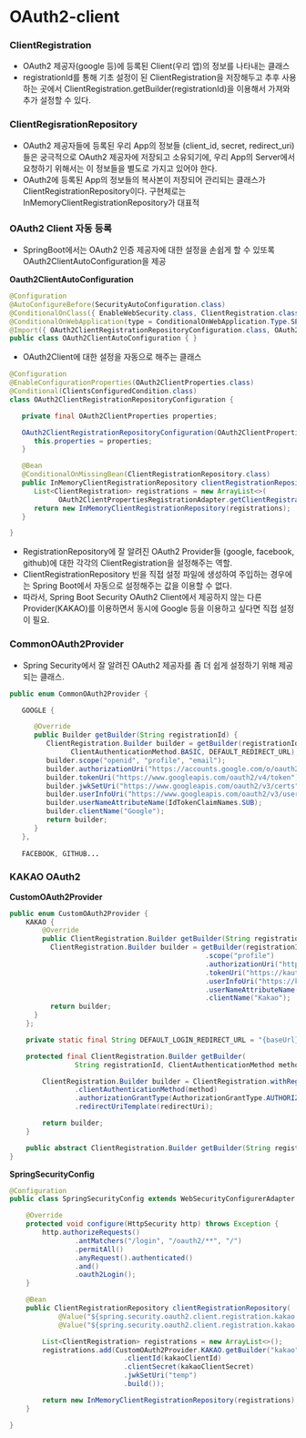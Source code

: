 # OAuth2-client

### ClientRegistration

- OAuth2 제공자(google 등)에 등록된 Client(우리 앱)의 정보를 나타내는 클래스
- registrationId를 통해 기초 설정이 된 ClientRegistration을 저장해두고 추후 사용  하는 곳에서 ClientRegistration.getBuilder(registrationId)을 이용해서 가져와 추가 설정할 수 있다.

### ClientRegisrationRepository

- OAuth2 제공자들에 등록된 우리 App의 정보들 (client_id, secret, redirect_uri) 들은 궁극적으로 OAuth2 제공자에 저장되고 소유되기에, 우리 App의 Server에서 요청하기 위해서는 이 정보들을 별도로 가지고 있어야 한다.
- OAuth2에 등록된 App의 정보들의 복사본이 저장되어 관리되는 클래스가 ClientRegistrationRepository이다. 구현체로는 InMemoryClientRegistrationRepository가 대표적

### OAuth2 Client 자동 등록

- SpringBoot에서는 OAuth2 인증 제공자에 대한 설정을 손쉽게 할 수 있또록 OAuth2ClientAutoConfiguration을 제공

**Oauth2ClientAutoConfiguration**

```java
@Configuration
@AutoConfigureBefore(SecurityAutoConfiguration.class)
@ConditionalOnClass({ EnableWebSecurity.class, ClientRegistration.class })
@ConditionalOnWebApplication(type = ConditionalOnWebApplication.Type.SERVLET)
@Import({ OAuth2ClientRegistrationRepositoryConfiguration.class, OAuth2WebSecurityConfiguration.class })
public class OAuth2ClientAutoConfiguration { }
```

- OAuth2Client에 대한 설정을 자동으로 해주는 클래스

```java
@Configuration
@EnableConfigurationProperties(OAuth2ClientProperties.class)
@Conditional(ClientsConfiguredCondition.class)
class OAuth2ClientRegistrationRepositoryConfiguration {

   private final OAuth2ClientProperties properties;

   OAuth2ClientRegistrationRepositoryConfiguration(OAuth2ClientProperties properties) {
      this.properties = properties;
   }

   @Bean
   @ConditionalOnMissingBean(ClientRegistrationRepository.class)
   public InMemoryClientRegistrationRepository clientRegistrationRepository() {
      List<ClientRegistration> registrations = new ArrayList<>(
            OAuth2ClientPropertiesRegistrationAdapter.getClientRegistrations(this.properties).values());
      return new InMemoryClientRegistrationRepository(registrations);
   }

}
```

- RegistrationRepository에 잘 알려진 OAuth2 Provider들 (google, facebook, github)에 대한 각각의 ClientRegistration을 설정해주는 역할.
- ClientRegistrationRepository 빈을 직접 설정 파일에 생성하여 주입하는 경우에는 Spring Boot에서 자동으로 설정해주는 값을 이용할 수 없다.
- 따라서, Spring Boot Security OAuth2 Client에서 제공하지 않는 다른 Provider(KAKAO)를 이용하면서 동시에 Google 등을 이용하고 싶다면 직접 설정이 필요.

### CommonOAuth2Provider

- Spring Security에서 잘 알려진 OAuth2 제공자를 좀 더 쉽게 설정하기 위해 제공되는 클래스.

```java
public enum CommonOAuth2Provider {

   GOOGLE {

      @Override
      public Builder getBuilder(String registrationId) {
         ClientRegistration.Builder builder = getBuilder(registrationId,
               ClientAuthenticationMethod.BASIC, DEFAULT_REDIRECT_URL);
         builder.scope("openid", "profile", "email");
         builder.authorizationUri("https://accounts.google.com/o/oauth2/v2/auth");
         builder.tokenUri("https://www.googleapis.com/oauth2/v4/token");
         builder.jwkSetUri("https://www.googleapis.com/oauth2/v3/certs");
         builder.userInfoUri("https://www.googleapis.com/oauth2/v3/userinfo");
         builder.userNameAttributeName(IdTokenClaimNames.SUB);
         builder.clientName("Google");
         return builder;
      }
   },
   
   FACEBOOK, GITHUB...
```

### KAKAO OAuth2

**CustomOAuth2Provider**

```java
public enum CustomOAuth2Provider {
    KAKAO {
        @Override
        public ClientRegistration.Builder getBuilder(String registrationId) {
          ClientRegistration.Builder builder = getBuilder(registrationId, ClientAuthenticationMethod.POST, DEFAULT_LOGIN_REDIRECT_URL)
                                                .scope("profile")
                                                .authorizationUri("https://kauth.kakao.com/oauth/authorize")
                                                .tokenUri("https://kauth.kakao.com/oauth/token")
                                                .userInfoUri("https://kapi.kakao.com/v1/user/me")
                                                .userNameAttributeName("id")
                                                .clientName("Kakao");
          return builder;
      }
    };

    private static final String DEFAULT_LOGIN_REDIRECT_URL = "{baseUrl}/login/oauth2/code/{registrationId}";

    protected final ClientRegistration.Builder getBuilder(
                String registrationId, ClientAuthenticationMethod method, String redirectUri) {

        ClientRegistration.Builder builder = ClientRegistration.withRegistrationId(registrationId)
                .clientAuthenticationMethod(method)
                .authorizationGrantType(AuthorizationGrantType.AUTHORIZATION_CODE)
                .redirectUriTemplate(redirectUri);

        return builder;
    }

    public abstract ClientRegistration.Builder getBuilder(String registrationId);
}
```

**SpringSecurityConfig**

```java
@Configuration
public class SpringSecurityConfig extends WebSecurityConfigurerAdapter {

    @Override
    protected void configure(HttpSecurity http) throws Exception {
        http.authorizeRequests()
                .antMatchers("/login", "/oauth2/**", "/")
                .permitAll()
                .anyRequest().authenticated()
                .and()
                .oauth2Login();
    }

    @Bean
    public ClientRegistrationRepository clientRegistrationRepository(
            @Value("${spring.security.oauth2.client.registration.kakao.client-id}") String kakaoClientId,
            @Value("${spring.security.oauth2.client.registration.kakao.client-secret}") String kakaoClientSecret) {

        List<ClientRegistration> registrations = new ArrayList<>();
        registrations.add(CustomOAuth2Provider.KAKAO.getBuilder("kakao")
                            .clientId(kakaoClientId)
                            .clientSecret(kakaoClientSecret)
                            .jwkSetUri("temp")
                            .build());

        return new InMemoryClientRegistrationRepository(registrations);
    }

}
```